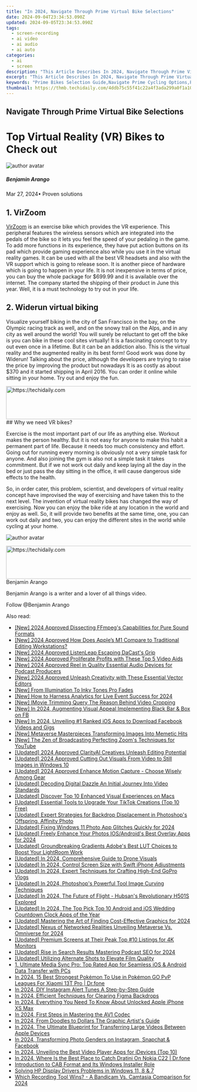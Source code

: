 ```yaml
---
title: "In 2024, Navigate Through Prime Virtual Bike Selections"
date: 2024-09-04T23:34:53.090Z
updated: 2024-09-05T23:34:53.090Z
tags: 
  - screen-recording
  - ai video
  - ai audio
  - ai auto
categories: 
  - ai
  - screen
description: "This Article Describes In 2024, Navigate Through Prime Virtual Bike Selections"
excerpt: "This Article Describes In 2024, Navigate Through Prime Virtual Bike Selections"
keywords: "Prime Bikes Selection Guide,Navigate Prime Cycling Options,Prime Virtual Bike Showcase,Explore Prime VR Bike Choices,Prime Cycle Picking Tips,Virtual Bike Shop Prime Experience,Prime Online Bike Compilation"
thumbnail: https://thmb.techidaily.com/4ddb75c55f41c22a4f3ada299a0f1a1093c8ca9e10e43f8a8e61a1ff732d1283.jpg
---
```


## Navigate Through Prime Virtual Bike Selections

# Top Virtual Reality (VR) Bikes to Check out

![author avatar](https://images.wondershare.com/filmora/article-images/benjamin-arango-author.jpg)

##### Benjamin Arango

 Mar 27, 2024• Proven solutions

## 1\. VirZoom

[VirZoom](https://virzoom.com/) is an exercise bike which provides the VR experience. This peripheral features the wireless sensors which are integrated into the pedals of the bike so it lets you feel the speed of your pedaling in the game. To add more functions in its experience, they have put action buttons on its pad which provide gaming experience also while you use it in the virtual reality games. It can be used with all the best VR headsets and also with the VR support which is going to release soon. It is another piece of hardware which is going to happen in your life. It is not inexpensive in terms of price, you can buy the whole package for $699.99 and it is available over the internet. The company started the shipping of their product in June this year. Well, it is a must technology to try out in your life.

## 2\. Widerun virtual biking

Visualize yourself biking in the city of San Francisco in the bay, on the Olympic racing track as well, and on the snowy trail on the Alps, and in any city as well around the world! You will surely be reluctant to get off the bike is you can bike in these cool sites virtually! It is a fascinating concept to try out even once in a lifetime. But it can be an addiction also. This is the virtual reality and the augmented reality in its best form! Good work was done by Widerun! Talking about the price, although the developers are trying to raise the price by improving the product but nowadays It is as costly as about $370 and it started shipping in April 2016\. You can order it online while sitting in your home. Try out and enjoy the fun.

<!-- affiliate ads begin -->
<a href="https://appsumo.8odi.net/c/5597632/2105883/7443" target="_top" id="2105883">
  <img src="//a.impactradius-go.com/display-ad/7443-2105883" border="0" alt="https://techidaily.com" width="728" height="90"/>
</a>
<img height="0" width="0" src="https://appsumo.8odi.net/i/5597632/2105883/7443" style="position:absolute;visibility:hidden;" border="0" />
<!-- affiliate ads end -->
## Why we need VR bikes?

Exercise is the most important part of our life as anything else. Workout makes the person healthy. But it is not easy for anyone to make this habit a permanent part of life. Because it needs too much consistency and effort. Going out for running every morning is obviously not a very simple task for anyone. And also joining the gym is also not a simple task it takes commitment. But if we not work out daily and keep laying all the day in the bed or just pass the day sitting in the office, it will cause dangerous side effects to the health.

So, in order cater, this problem, scientist, and developers of virtual reality concept have improvised the way of exercising and have taken this to the next level. The invention of virtual reality bikes has changed the way of exercising. Now you can enjoy the bike ride at any location in the world and enjoy as well. So, it will provide two benefits at the same time, one, you can work out daily and two, you can enjoy the different sites in the world while cycling at your home.

![author avatar](https://images.wondershare.com/filmora/article-images/benjamin-arango-author.jpg)

<!-- affiliate ads begin -->
<a href="https://appsumo.8odi.net/c/5597632/2130891/7443" target="_top" id="2130891">
  <img src="//a.impactradius-go.com/display-ad/7443-2130891" border="0" alt="https://techidaily.com" width="728" height="90"/>
</a>
<img height="0" width="0" src="https://appsumo.8odi.net/i/5597632/2130891/7443" style="position:absolute;visibility:hidden;" border="0" />
<!-- affiliate ads end -->
Benjamin Arango

Benjamin Arango is a writer and a lover of all things video.

Follow @Benjamin Arango


<ins class="adsbygoogle"
     style="display:block"
     data-ad-format="autorelaxed"
     data-ad-client="ca-pub-7571918770474297"
     data-ad-slot="1223367746"></ins>



<ins class="adsbygoogle"
     style="display:block"
     data-ad-client="ca-pub-7571918770474297"
     data-ad-slot="8358498916"
     data-ad-format="auto"
     data-full-width-responsive="true"></ins>


<span class="atpl-alsoreadstyle">Also read:</span>
<div><ul>
<li><a href="https://article-helps.techidaily.com/new-2024-approved-dissecting-ffmpegs-capabilities-for-pure-sound-formats/"><u>[New] 2024 Approved  Dissecting FFmpeg's Capabilities for Pure Sound Formats</u></a></li>
<li><a href="https://article-helps.techidaily.com/new-2024-approved-how-does-apples-m1-compare-to-traditional-editing-workstations/"><u>[New] 2024 Approved  How Does Apple’s M1 Compare to Traditional Editing Workstations?</u></a></li>
<li><a href="https://article-helps.techidaily.com/new-2024-approved-listenleap-escaping-dacasts-grip/"><u>[New] 2024 Approved  ListenLeap  Escaping DaCast's Grip</u></a></li>
<li><a href="https://article-helps.techidaily.com/new-2024-approved-proliferate-profits-with-these-top-5-video-aids/"><u>[New] 2024 Approved  Proliferate Profits with These Top 5 Video Aids</u></a></li>
<li><a href="https://article-helps.techidaily.com/new-2024-approved-reel-in-quality-essential-audio-devices-for-podcast-producers/"><u>[New] 2024 Approved  Reel in Quality  Essential Audio Devices for Podcast Producers</u></a></li>
<li><a href="https://article-files.techidaily.com/new-2024-approved-unleash-creativity-with-these-essential-vector-editors/"><u>[New] 2024 Approved  Unleash Creativity with These Essential Vector Editors</u></a></li>
<li><a href="https://some-techniques.techidaily.com/new-from-illumination-to-inky-tones-pro-fades/"><u>[New] From Illumination To Inky Tones  Pro Fades</u></a></li>
<li><a href="https://article-helps.techidaily.com/new-how-to-harness-analytics-for-live-event-success-for-2024/"><u>[New] How to Harness Analytics for Live Event Success for 2024</u></a></li>
<li><a href="https://article-helps.techidaily.com/new-imovie-trimming-query-the-reason-behind-video-cropping/"><u>[New] IMovie Trimming Query  The Reason Behind Video Cropping</u></a></li>
<li><a href="https://facebook-clips.techidaily.com/new-in-2024-augmenting-visual-appeal-implementing-black-bar-and-box-on-fb/"><u>[New] In 2024, Augmenting Visual Appeal  Implementing Black Bar & Box on FB</u></a></li>
<li><a href="https://facebook-video-content.techidaily.com/new-in-2024-unveiling-1-ranked-ios-apps-to-download-facebook-videos-and-gigs/"><u>[New] In 2024, Unveiling #1 Ranked iOS Apps to Download Facebook Videos and Gigs</u></a></li>
<li><a href="https://article-helps.techidaily.com/new-metaverse-masterpieces-transforming-images-into-memetic-hits/"><u>[New] Metaverse Masterpieces  Transforming Images Into Memetic Hits</u></a></li>
<li><a href="https://article-helps.techidaily.com/new-the-zen-of-broadcasting-perfecting-zooms-techniques-for-youtube/"><u>[New] The Zen of Broadcasting  Perfecting Zoom's Techniques for YouTube</u></a></li>
<li><a href="https://article-helps.techidaily.com/updated-2024-approved-clarityai-creatives-unleash-editing-potential/"><u>[Updated] 2024 Approved  ClarityAI Creatives  Unleash Editing Potential</u></a></li>
<li><a href="https://article-helps.techidaily.com/updated-2024-approved-cutting-out-visuals-from-video-to-still-images-in-windows-10/"><u>[Updated] 2024 Approved  Cutting Out Visuals  From Video to Still Images in Windows 10</u></a></li>
<li><a href="https://article-helps.techidaily.com/updated-2024-approved-enhance-motion-capture-choose-wisely-among-gear/"><u>[Updated] 2024 Approved  Enhance Motion Capture - Choose Wisely Among Gear</u></a></li>
<li><a href="https://article-helps.techidaily.com/updated-decoding-digital-dazzle-an-initial-journey-into-video-standards/"><u>[Updated] Decoding Digital Dazzle  An Initial Journey Into Video Standards</u></a></li>
<li><a href="https://article-helps.techidaily.com/updated-discover-top-10-enhanced-visual-experiences-on-macs/"><u>[Updated] Discover Top 10 Enhanced Visual Experiences on Macs</u></a></li>
<li><a href="https://tiktok-clips.techidaily.com/updated-essential-tools-to-upgrade-your-tiktok-creations-top-10-free/"><u>[Updated] Essential Tools to Upgrade Your TikTok Creations (Top 10 Free)</u></a></li>
<li><a href="https://vp-tips.techidaily.com/updated-expert-strategies-for-backdrop-displacement-in-photoshops-offspring-affinity-photo/"><u>[Updated] Expert Strategies for Backdrop Displacement in Photoshop's Offspring, Affinity Photo</u></a></li>
<li><a href="https://article-helps.techidaily.com/updated-fixing-windows-11-photo-app-glitches-quickly-for-2024/"><u>[Updated] Fixing Windows 11 Photo App Glitches Quickly for 2024</u></a></li>
<li><a href="https://article-helps.techidaily.com/updated-freely-enhance-your-photos-iosandroids-best-overlay-apps-for-2024/"><u>[Updated] Freely Enhance Your Photos  IOS/Android's Best Overlay Apps for 2024</u></a></li>
<li><a href="https://some-techniques.techidaily.com/updated-groundbreaking-gradients-adobes-best-lut-choices-to-boost-your-lightroom-work/"><u>[Updated] Groundbreaking Gradients  Adobe's Best LUT Choices to Boost Your LightRoom Work</u></a></li>
<li><a href="https://article-helps.techidaily.com/updated-in-2024-comprehensive-guide-to-drone-visuals/"><u>[Updated] In 2024, Comprehensive Guide to Drone Visuals</u></a></li>
<li><a href="https://article-helps.techidaily.com/updated-in-2024-control-screen-size-with-swift-iphone-adjustments/"><u>[Updated] In 2024, Control Screen Size with Swift iPhone Adjustments</u></a></li>
<li><a href="https://article-helps.techidaily.com/updated-in-2024-expert-techniques-for-crafting-high-end-gopro-vlogs/"><u>[Updated] In 2024, Expert Techniques for Crafting High-End GoPro Vlogs</u></a></li>
<li><a href="https://article-helps.techidaily.com/updated-in-2024-photoshops-powerful-tool-image-curving-techniques/"><u>[Updated] In 2024, Photoshop's Powerful Tool  Image Curving Techniques</u></a></li>
<li><a href="https://article-helps.techidaily.com/updated-in-2024-the-future-of-flight-hubsans-revolutionary-h501s-explored/"><u>[Updated] In 2024, The Future of Flight - Hubsan's Revolutionary H501S Explored</u></a></li>
<li><a href="https://article-helps.techidaily.com/updated-in-2024-the-top-pick-top-10-android-and-ios-wedding-countdown-clock-apps-of-the-year/"><u>[Updated] In 2024, The Top Pick  Top 10 Android and iOS Wedding Countdown Clock Apps of the Year</u></a></li>
<li><a href="https://article-helps.techidaily.com/updated-mastering-the-art-of-finding-cost-effective-graphics-for-2024/"><u>[Updated] Mastering the Art of Finding Cost-Effective Graphics for 2024</u></a></li>
<li><a href="https://article-helps.techidaily.com/updated-nexus-of-networked-realities-unveiling-metaverse-vs-omniverse-for-2024/"><u>[Updated] Nexus of Networked Realities  Unveiling Metaverse Vs. Omniverse for 2024</u></a></li>
<li><a href="https://article-helps.techidaily.com/updated-premium-screens-at-their-peak-top-10-listings-for-4k-monitors/"><u>[Updated] Premium Screens at Their Peak  Top #10 Listings for 4K Monitors</u></a></li>
<li><a href="https://article-helps.techidaily.com/updated-rise-in-search-results-mastering-podcast-seo-for-2024/"><u>[Updated] Rise in Search Results  Mastering Podcast SEO for 2024</u></a></li>
<li><a href="https://article-helps.techidaily.com/updated-utilizing-alternate-shots-to-elevate-film-quality/"><u>[Updated] Utilizing Alternate Shots to Elevate Film Quality</u></a></li>
<li><a href="https://blog-min.techidaily.com/1-ultimate-media-sync-pro-top-rated-app-for-seamless-ios-and-android-data-transfer-with-pcs/"><u>1. Ultimate Media Sync Pro: Top Rated App for Seamless iOS & Android Data Transfer with PCs</u></a></li>
<li><a href="https://android-pokemon-go.techidaily.com/in-2024-15-best-strongest-pokemon-to-use-in-pokemon-go-pvp-leagues-for-xiaomi-13t-pro-drfone-by-drfone-virtual-android/"><u>In 2024, 15 Best Strongest Pokémon To Use in Pokémon GO PvP Leagues For Xiaomi 13T Pro | Dr.fone</u></a></li>
<li><a href="https://article-helps.techidaily.com/in-2024-diy-instagram-alert-tunes-a-step-by-step-guide/"><u>In 2024, DIY Instagram Alert Tunes  A Step-by-Step Guide</u></a></li>
<li><a href="https://article-helps.techidaily.com/in-2024-efficient-techniques-for-clearing-figma-backdrops/"><u>In 2024, Efficient Techniques for Clearing Figma Backdrops</u></a></li>
<li><a href="https://ios-unlock.techidaily.com/in-2024-everything-you-need-to-know-about-unlocked-apple-iphone-xs-max-by-drfone-ios/"><u>In 2024, Everything You Need To Know About Unlocked Apple iPhone XS Max</u></a></li>
<li><a href="https://some-techniques.techidaily.com/in-2024-first-steps-in-mastering-the-av1-codec/"><u>In 2024, First Steps in Mastering the AV1 Codec</u></a></li>
<li><a href="https://article-helps.techidaily.com/in-2024-from-doodles-to-dollars-the-graphic-artists-guide/"><u>In 2024, From Doodles to Dollars  The Graphic Artist's Guide</u></a></li>
<li><a href="https://article-helps.techidaily.com/in-2024-the-ultimate-blueprint-for-transferring-large-videos-between-apple-devices/"><u>In 2024, The Ultimate Blueprint for Transferring Large Videos Between Apple Devices</u></a></li>
<li><a href="https://instagram-videos.techidaily.com/in-2024-transforming-photo-genders-on-instagram-snapchat-and-facebook/"><u>In 2024, Transforming Photo Genders on Instagram, Snapchat & Facebook</u></a></li>
<li><a href="https://article-helps.techidaily.com/in-2024-unveiling-the-best-video-player-apps-for-idevices-top-10/"><u>In 2024, Unveiling the Best Video Player Apps for iDevices (Top 10)</u></a></li>
<li><a href="https://android-pokemon-go.techidaily.com/in-2024-where-is-the-best-place-to-catch-dratini-on-nokia-c22-drfone-by-drfone-virtual-android/"><u>In 2024, Where Is the Best Place to Catch Dratini On Nokia C22 | Dr.fone</u></a></li>
<li><a href="https://win11-tips.techidaily.com/introduction-to-cab-format-and-its-windows-installer-role/"><u>Introduction to CAB Format and Its Windows Installer Role</u></a></li>
<li><a href="https://win-amazing.techidaily.com/solving-hp-display-drivers-problems-in-windows-11-8-and-7/"><u>Solving HP Display Drivers Problems in Windows 11, 8 & 7</u></a></li>
<li><a href="https://video-capture.techidaily.com/which-recording-tool-wins-a-bandicam-vs-camtasia-comparison-for-2024/"><u>Which Recording Tool Wins? - A Bandicam Vs. Camtasia Comparison for 2024</u></a></li>
</ul></div>
